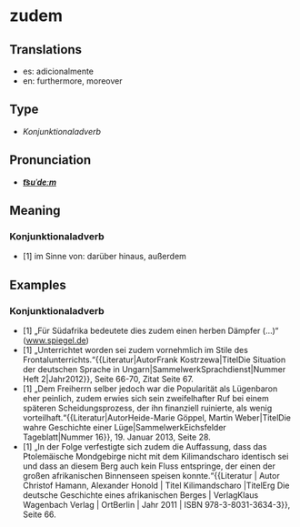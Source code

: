 # zudem
## Translations
- es: adicionalmente
- en: furthermore, moreover
## Type
- _Konjunktionaladverb_
## Pronunciation
- **_[t͡suˈdeːm](https://commons.wikimedia.org/wiki/File:De-zudem.ogg)_**
## Meaning
### Konjunktionaladverb
- [1] im Sinne von: darüber hinaus, außerdem
## Examples
### Konjunktionaladverb
- [1] „Für Südafrika bedeutete dies zudem einen herben Dämpfer (…)“ (www.spiegel.de)
- [1] „Unterrichtet worden sei zudem vornehmlich im Stile des Frontalunterrichts.“<ref>{{Literatur|AutorFrank Kostrzewa|TitelDie Situation der deutschen Sprache in Ungarn|SammelwerkSprachdienst|Nummer Heft 2|Jahr2012}}, Seite 66-70, Zitat Seite 67.</ref>
- [1] „Dem Freiherrn selber jedoch war die Popularität als Lügenbaron eher peinlich, zudem erwies sich sein zweifelhafter Ruf bei einem späteren Scheidungsprozess, der ihn finanziell ruinierte, als wenig vorteilhaft.“<ref>{{Literatur|AutorHeide-Marie Göppel, Martin Weber|TitelDie wahre Geschichte einer Lüge|SammelwerkEichsfelder Tageblatt|Nummer 16}}, 19. Januar 2013, Seite 28.</ref>
- [1] „In der Folge verfestigte sich zudem die Auffassung, dass das Ptolemäische Mondgebirge nicht mit dem Kilimandscharo identisch sei und dass an diesem Berg auch kein Fluss entspringe, der einen der großen afrikanischen Binnenseen speisen konnte.“<ref>{{Literatur | Autor Christof Hamann, Alexander Honold | Titel Kilimandscharo |TitelErg Die deutsche Geschichte eines afrikanischen Berges | VerlagKlaus Wagenbach Verlag | OrtBerlin | Jahr 2011 | ISBN 978-3-8031-3634-3}}, Seite 66. </ref>
